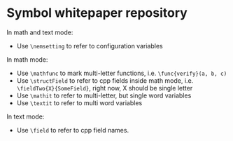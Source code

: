 Symbol whitepaper repository
============================

In math and text mode:
 * Use `\nemsetting` to refer to configuration variables

In math mode:
 * Use `\mathfunc` to mark multi-letter functions, i.e. `\func{verify}(a, b, c)`
 * Use `\structField` to refer to cpp fields inside math mode, i.e. `\fieldTwo{X}{SomeField}`, right now, X should be single letter
 * Use `\mathit` to refer to multi-letter, but single word variables
 * Use `\textit` to refer to multi word variables

In text mode:
 * Use `\field` to refer to cpp field names.
